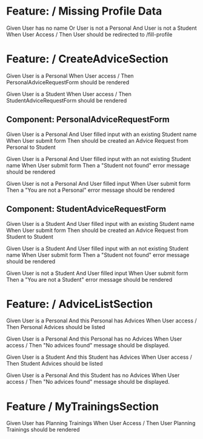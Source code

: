 # Feature: / Missing Profile Data
  Given User has no name
    Or User is not a Personal And User is not a Student
  When User Access /
  Then User should be redirected to /fill-profile

# Feature: / CreateAdviceSection
  Given User is a Personal
  When User access /
  Then PersonalAdviceRequestForm should be rendered

  Given User is a Student
  When User access /
  Then StudentAdviceRequestForm should be rendered

## Component: PersonalAdviceRequestForm
  Given User is a Personal
    And User filled input with an existing Student name
  When User submit form
  Then should be created an Advice Request from Personal to Student

  Given User is a Personal
    And User filled input with an not existing Student name
  When User submit form
  Then a "Student not found" error message should be rendered

  Given User is not a Personal
    And User filled input
  When User submit form
  Then a "You are not a Personal" error message should be rendered

## Component: StudentAdviceRequestForm
  Given User is a Student
    And User filled input with an existing Student name
  When User submit form
  Then should be created an Advice Request from Student to Student

  Given User is a Student
    And User filled input with an not existing Student name
  When User submit form
  Then a "Student not found" error message should be rendered

  Given User is not a Student
    And User filled input
  When User submit form
  Then a "You are not a Student" error message should be rendered

# Feature: / AdviceListSection
  Given User is a Personal 
    And this Personal has Advices
  When User access /
  Then Personal Advices should be listed

  Given User is a Personal
    And this Personal has no Advices
  When User access /
  Then "No advices found" message should be displayed.

  Given User is a Student 
    And this Student has Advices
  When User access /
  Then Student Advices should be listed

  Given User is a Personal
    And this Student has no Advices
  When User access /
  Then "No advices found" message should be displayed.

# Feature / MyTrainingsSection
  Given User has Planning Trainings
  When User Access /
  Then User Planning Trainings should be rendered